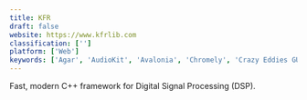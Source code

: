 ```yaml
---
title: KFR
draft: false 
website: https://www.kfrlib.com
classification: ['']
platform: ['Web']
keywords: ['Agar', 'AudioKit', 'Avalonia', 'Chromely', 'Crazy Eddies GUI System', 'FLTK', 'FMOD', 'FMOD Ex', 'Fox toolkit', 'GTK', 'JUCE', 'Nana C Library', 'OpenAL', 'OpenAL Soft', 'Photon Micro GUI', 'PortAudio', 'Qt', 'Qt Creator', 'RtAudio', 'SyncOnSet', 'Wwise', 'wxWidgets']
---
```

Fast, modern C++ framework for Digital Signal Processing (DSP).